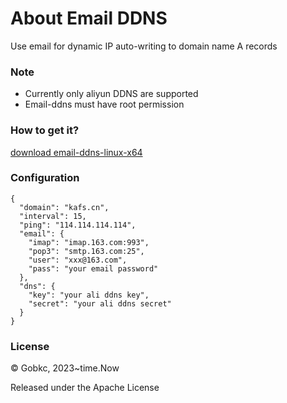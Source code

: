 # About Email DDNS
Use email for dynamic IP auto-writing to domain name A records

### Note
- Currently only aliyun DDNS are supported
- Email-ddns must have root permission

### How to get it?
[download email-ddns-linux-x64](https://github.com/gobkc/email-ddns/releases/download/v1.0.2/email-ddns)

### Configuration
````
{
  "domain": "kafs.cn",
  "interval": 15,
  "ping": "114.114.114.114",
  "email": {
    "imap": "imap.163.com:993",
    "pop3": "smtp.163.com:25",
    "user": "xxx@163.com",
    "pass": "your email password"
  },
  "dns": {
    "key": "your ali ddns key",
    "secret": "your ali ddns secret"
  }
}
````

### License
© Gobkc, 2023~time.Now

Released under the Apache License